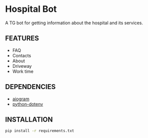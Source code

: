 # Hospital Bot

A TG bot for getting information about the hospital and its services.

## FEATURES

* FAQ
* Contacts
* About
* Driveway
* Work time

## DEPENDENCIES

* [aiogram](https://github.com/aiogram/aiogram)
* [python-dotenv](https://github.com/theskumar/python-dotenv)

## INSTALLATION

```bash
pip install -r requirements.txt
```
